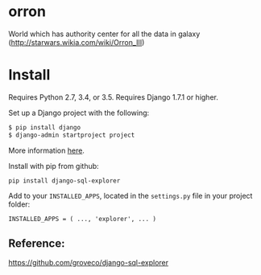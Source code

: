 # orron
World which has authority center for all the data in galaxy (http://starwars.wikia.com/wiki/Orron_III)

Install
=======

Requires Python 2.7, 3.4, or 3.5. Requires Django 1.7.1 or higher.

Set up a Django project with the following:

```bash
$ pip install django
$ django-admin startproject project
```

More information [here](https://docs.djangoproject.com/en/1.10/intro/tutorial01/).

Install with pip from github:

``pip install django-sql-explorer``

Add to your `INSTALLED_APPS`, located in the `settings.py` file in your project folder:

``INSTALLED_APPS = (
...,
'explorer',
...
)``

## Reference:
https://github.com/groveco/django-sql-explorer
